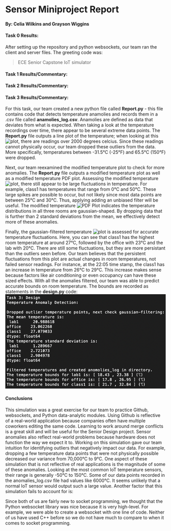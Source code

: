 # Sensor Miniproject Report
#### By: Celia Wilkins and Grayson Wiggins

#### Task 0 Results:
After setting up the repository and python websockets, our team ran the client and server files. The greeting code was:
>ECE Senior Capstone IoT simulator

#### Task 1 Results/Commentary:

#### Task 2 Results/Commentary:

#### Task 3 Results/Commentary:
For this task, our team created a new python file called __Report.py__ - this file contains code that detects temperature anamolies and records them in a .csv file called __anamolies_log.csv__. Anamolies are defined as data that deviates from what is expected. When taking a look at the temperature recordings over time, there appear to be several extreme data points. The __Report.py__ file outputs a line plot of the temperature; when looking at this ![plot](https://github.com/graysonw15/2020-sensor-miniproject/tree/main/output_plots/Raw_TPlot.png), there are readings over 2000 degrees celcius. Since these readings cannot physically occur, our team dropped these outliers from the data. More specifically, temperatures between -31.5°C (-25°F) and 65.5°C (150°F) were dropped.

Next, our team reexamined the modified temperature plot to check for more anomalies. The __Report.py__ file outputs a modified temperature plot as well as a modified temperature PDF plot. Assessing the modified temperature ![plot](https://github.com/graysonw15/2020-sensor-miniproject/tree/main/output_plots/Modified_TPlot.png), there still appear to be large fluctuations in temperature. For example, class1 has temperatures that range from 0°C and 50°C. These large spikes are possible to occur, but not likely since most data points are between 25°C and 30°C. Thus, applying adding an unbiased filter will be useful. The modified temperature ![PDF Plot](https://github.com/graysonw15/2020-sensor-miniproject/tree/main/output_plots/Modified_PDF.png) indicates the temperature distributions in all three rooms are gaussian-shaped. By dropping data that is further than 2 standard deviations from the mean, we effectively detect more of these anomalies. 

Finally, the gaussian-filtered temperature ![plot](https://github.com/graysonw15/2020-sensor-miniproject/tree/main/output_plots/Gauss_Filter_TPlot.png) is assessed for accurate temperature fluctuations. Here, you can see that class1 has the highest room temperature at around 27°C, followed by the office with 23°C and the lab with 20°C. There are still some fluctuations, but they are more persistant than the outliers seen before. Our team believes that the persistent fluctuations from this plot are actual changes in room temperatures, not failed sensor readings. For instance, at the 22:05 time stamp, the class1 has an increase in temperature from 26°C to 29°C. This increase makes sense because factors like air conditioning or even occupancy can have these sized effects. With all the anomalies filtered, our team was able to predict accurate bounds on room temperature. The bounds are recorded as statements in the __design.py__ code:
![print](https://github.com/graysonw15/2020-sensor-miniproject/blob/main/output_plots/Command_Output.png)

#### Conclusions

This simulation was a great exercise for our team to practice Github, websockets, and Python data-analytic modules. Using Github is reflective of a real-world application because companies often have multiple coworkers editing the same code. Learning to work around merge conflicts is a great skill and will be useful for the Senior Design project. Sensor anomalies also reflect real-world problems because hardware does not function the way we expect it to. Working on this simulation gave our team intuition for identifying outliers that negatively impact our data. For example, dropping a few temperature data points that were not physically possible decreased our variance from 70,000°C to 9°C. One aspect of these simulation that is not reflective of real applications is the magnitude of some of these anomalies. Looking at the most common IoT temperature sensors, their range is generally -50°C to 150°C. Some of our data points recorded in the anomalies_log.csv file had values like 6000°C. It seems unlikely that a normal IoT sensor would output such a large value. Another factor that this simulation fails to account for is:

Since both of us are fairly new to socket programming, we thought that the Python websocket library was nice because it is very high-level. For example, we were able to create a websocket with one line of code. Neither of us have used C++ before so we do not have much to compare to when it comes to socket programming.


